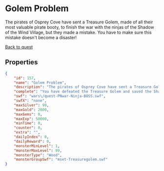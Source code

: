 # Golem Problem

The pirates of Osprey Cove have sent a Treasure Golem, made of all their most valuable pirate booty, to finish the war with the ninjas of the Shadow of the Wind Village, but they made a mistake. You have to make sure this mistake doesn't become a disaster!

[Back to quest](../quests.md)

## Properties

```json
{
    "id": 157,
    "name": "Golem Problem",
    "description": "The pirates of Osprey Cove have sent a Treasure Golem, made of all their most valuable pirate booty, to finish the war with the ninjas of the Shadow of the Wind Village, but they made a mistake. You have to make sure this mistake doesn't become a disaster!",
    "complete": "You have defeated the Treasure Golem and saved the Shadow of the Wind Village, and the best part is that when the golem fell apart he fell into a pile of kingly treasure! It's a pirate booty buffet!",
    "swf": "wars\/quest-PNwar-Ninja-BOSS.swf",
    "swfX": "none",
    "maxSilver": 99,
    "maxGold": 2000,
    "maxGems": 0,
    "maxExp": 50000,
    "minTime": 0,
    "counter": 0,
    "extra": "",
    "dailyIndex": 0,
    "dailyReward": 0,
    "monsterMinLevel": 1,
    "monsterMaxLevel": 99,
    "monsterType": "Wood",
    "monsterGroupSwf": "mset-Treasuregolem.swf"
}
```

